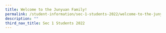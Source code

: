 ```yaml
---
title: Welcome to the Junyuan Family!
permalink: /student-information/sec-1-students-2022/welcome-to-the-junyuan-family/
description: ""
third_nav_title: Sec 1 Students 2022
---
```

